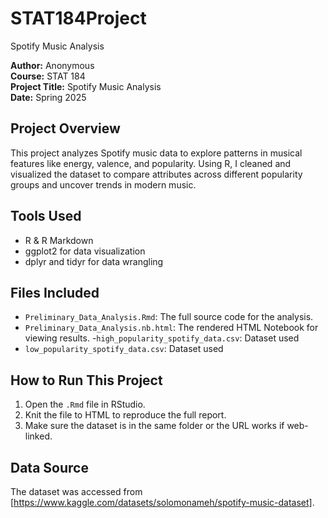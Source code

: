 # STAT184Project
Spotify Music Analysis

**Author:** Anonymous  
**Course:** STAT 184  
**Project Title:** Spotify Music Analysis  
**Date:** Spring 2025

## Project Overview
This project analyzes Spotify music data to explore patterns in musical features like energy, valence, and popularity. Using R, I cleaned and visualized the dataset to compare attributes across different popularity groups and uncover trends in modern music.

## Tools Used
- R & R Markdown
- ggplot2 for data visualization
- dplyr and tidyr for data wrangling

## Files Included
- `Preliminary_Data_Analysis.Rmd`: The full source code for the analysis.
- `Preliminary_Data_Analysis.nb.html`: The rendered HTML Notebook for viewing results.
-`high_popularity_spotify_data.csv`: Dataset used 
- `low_popularity_spotify_data.csv`: Dataset used

## How to Run This Project
1. Open the `.Rmd` file in RStudio.
2. Knit the file to HTML to reproduce the full report.
3. Make sure the dataset is in the same folder or the URL works if web-linked.

## Data Source
The dataset was accessed from [https://www.kaggle.com/datasets/solomonameh/spotify-music-dataset].

